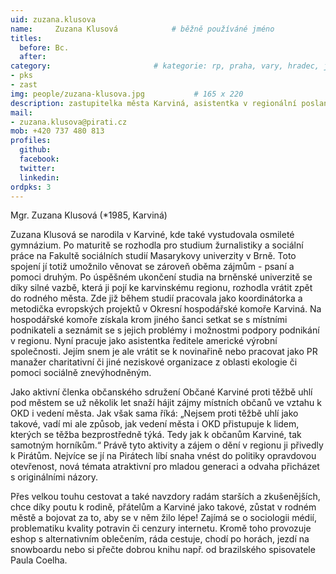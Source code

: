 ```yaml
---
uid: zuzana.klusova
name:     Zuzana Klusová      		# běžně používáné jméno
titles:
  before: Bc.
  after:
category:                 		# kategorie: rp, praha, vary, hradec, jmk, senat
- pks
- zast
img: people/zuzana-klusova.jpg           # 165 x 220
description: zastupitelka města Karviná, asistentka v regionální poslanecké kanceláři Lukáše Černohorského a Ondřeje Polanského a místopředsedkyně krajského sdružení Moravskoslezského kraje # kratký popis, max 160 znaků
mail:
- zuzana.klusova@pirati.cz
mob: +420 737 480 813
profiles:
  github:
  facebook:				
  twitter:
  linkedin:
ordpks: 3  
---
```



Mgr. Zuzana Klusová (*1985, Karviná)

Zuzana Klusová se narodila v Karviné, kde také vystudovala osmileté gymnázium. Po maturitě se rozhodla pro studium žurnalistiky a sociální práce na Fakultě sociálních studií Masarykovy univerzity v Brně. Toto spojení jí totiž umožnilo věnovat se zároveň oběma zájmům - psaní a pomoci druhým. Po úspěšném ukončení studia na brněnské univerzitě se díky silné vazbě, která ji pojí ke karvinskému regionu, rozhodla vrátit zpět do rodného města. Zde již během studií pracovala jako koordinátorka a metodička evropských projektů v Okresní hospodářské komoře Karviná. Na hospodářské komoře získala krom jiného šanci setkat se s místními podnikateli a seznámit se s jejich problémy i možnostmi podpory podnikání v regionu. Nyní pracuje jako asistentka ředitele americké výrobní společnosti. Jejím snem je ale vrátit se k novinařině nebo pracovat jako PR manažer charitativní či jiné neziskové organizace z oblasti ekologie či pomoci sociálně znevýhodněným.

Jako aktivní členka občanského sdružení Občané Karviné proti těžbě uhlí pod městem se už několik let snaží hájit zájmy místních občanů ve vztahu k OKD i vedení města. Jak však sama říká: „Nejsem proti těžbě uhlí jako takové, vadí mi ale způsob, jak vedení města i OKD přistupuje k lidem, kterých se těžba bezprostředně týká. Tedy jak k občanům Karviné, tak samotným horníkům.“ Právě tyto aktivity a zájem o dění v regionu ji přivedly k Pirátům. Nejvíce se jí na Pirátech líbí snaha vnést do politiky opravdovou otevřenost, nová témata atraktivní pro mladou generaci a odvaha přicházet s originálními názory.

Přes velkou touhu cestovat a také navzdory radám starších a zkušenějších, chce díky poutu k rodině, přátelům a Karviné jako takové, zůstat v rodném městě a bojovat za to, aby se v něm žilo lépe! Zajímá se o sociologii médií, problematiku kvality potravin či cenzury internetu. Kromě toho provozuje eshop s alternativním oblečením, ráda cestuje, chodí po horách, jezdí na snowboardu nebo si přečte dobrou knihu např. od brazilského spisovatele Paula Coelha.
